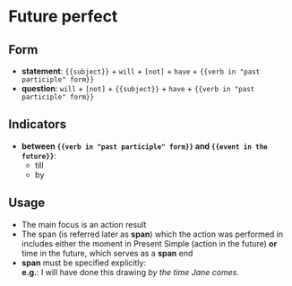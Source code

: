 # Future perfect

## Form

- **statement**: `{{subject}}` + `will` + `[not]` + `have` +
  `{{verb in "past participle" form}}`
- **question**: `will` + `[not]` + `{{subject}}` + `have` +
  `{{verb in "past participle" form}}`

## Indicators

- **between `{{verb in "past participle" form}}` and `{{event in the future}}`**:
  - till
  - by

## Usage

- The main focus is an action result
- The span (is referred later as **span**) which the action was performed in
  includes either the moment in Present Simple (action in the future) **or**
  time in the future, which serves as a **span** end
- **span** must be specified explicitly:  
  **e.g.**: I will have done this drawing *by the time Jane comes*.
